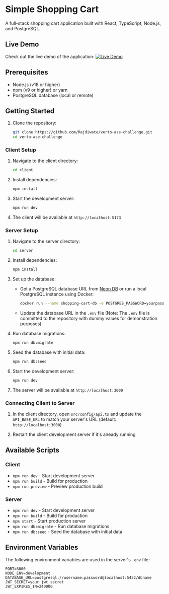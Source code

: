 # Simple Shopping Cart

A full-stack shopping cart application built with React, TypeScript, Node.js, and PostgreSQL.

## Live Demo

Check out the live demo of the application:
[![Live Demo](https://img.shields.io/badge/Demo-Live%20Demo-green)](https://verto-ase-challenge-beta.vercel.app/)

## Prerequisites

- Node.js (v18 or higher)
- npm (v9 or higher) or yarn
- PostgreSQL database (local or remote)

## Getting Started

1. Clone the repository:
   ```bash
   git clone https://github.com/Rajdiwate/verto-ase-challenge.git
   cd verto-ase-challenge
   ```

### Client Setup

1. Navigate to the client directory:
   ```bash
   cd client
   ```

2. Install dependencies:
   ```bash
   npm install
   ```

3. Start the development server:
   ```bash
   npm run dev
   ```

4. The client will be available at `http://localhost:5173`

### Server Setup

1. Navigate to the server directory:
   ```bash
   cd server
   ```

2. Install dependencies:
   ```bash
   npm install
   ```

3. Set up the database:
   - Get a PostgreSQL database URL from [Neon DB](https://neon.tech/) or run a local PostgreSQL instance using Docker:
     ```bash
     docker run --name shopping-cart-db -e POSTGRES_PASSWORD=yourpassword -p 5432:5432 -d postgres
     ```
   - Update the database URL in the `.env` file (Note: The `.env` file is committed to the repository with dummy values for demonstration purposes)

4. Run database migrations:
   ```bash
   npm run db:migrate
   ```

5. Seed the database with initial data:
   ```bash
   npm run db:seed
   ```

6. Start the development server:
   ```bash
   npm run dev
   ```

7. The server will be available at `http://localhost:3000`

### Connecting Client to Server

1. In the client directory, open `src/config/api.ts` and update the `API_BASE_URL` to match your server's URL (default: `http://localhost:3000`)

2. Restart the client development server if it's already running

## Available Scripts

### Client
- `npm run dev` - Start development server
- `npm run build` - Build for production
- `npm run preview` - Preview production build

### Server
- `npm run dev` - Start development server
- `npm run build` - Build for production
- `npm start` - Start production server
- `npm run db:migrate` - Run database migrations
- `npm run db:seed` - Seed the database with initial data

## Environment Variables

The following environment variables are used in the server's `.env` file:

```
PORT=3000
NODE_ENV=development
DATABASE_URL=postgresql://username:password@localhost:5432/dbname
JWT_SECRET=your_jwt_secret
JWT_EXPIRES_IN=240000
```

